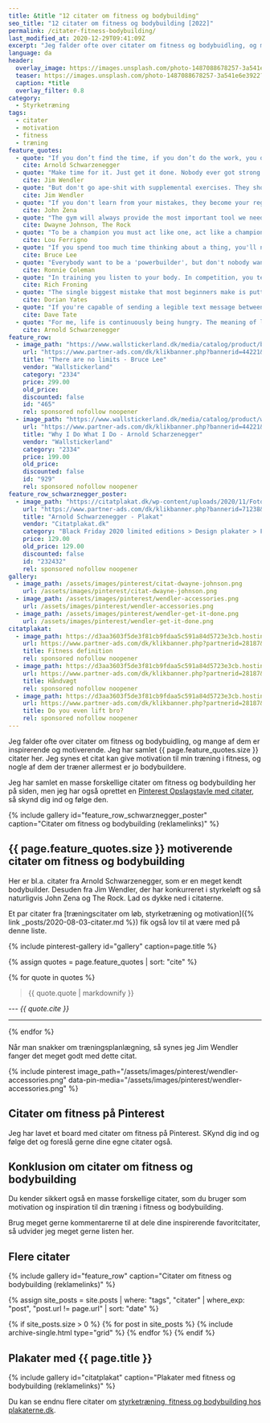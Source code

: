 ```yaml
---
title: &title "12 citater om fitness og bodybuilding"
seo_title: "12 citater om fitness og bodybuilding [2022]"
permalink: /citater-fitness-bodybuilding/
last_modified_at: 2020-12-29T09:41:09Z
excerpt: "Jeg falder ofte over citater om fitness og bodybuidling, og mange af dem er inspirerende og motiverende. Jeg har samlet 12 citater her. Jeg synes et citat kan give motivation til min træning i fitness, og nogle af dem der træner allermest er jo bodybuildere."
language: da
header:
  overlay_image: https://images.unsplash.com/photo-1487088678257-3a541e6e3922?ixlib=rb-1.2.1&ixid=eyJhcHBfaWQiOjEyMDd9&auto=format&fit=crop&w=2167&q=5
  teaser: https://images.unsplash.com/photo-1487088678257-3a541e6e3922?ixlib=rb-1.2.1&ixid=eyJhcHBfaWQiOjEyMDd9&auto=format&fit=crop&w=400&q=5
  caption: *title
  overlay_filter: 0.8
category:
  - Styrketræning
tags:
  - citater
  - motivation
  - fitness
  - træning
feature_quotes:
  - quote: "If you don’t find the time, if you don’t do the work, you don’t get the results."
    cite: Arnold Schwarzenegger
  - quote: "Make time for it. Just get it done. Nobody ever got strong or got in shape by thinking about it. They did it."
    cite: Jim Wendler
  - quote: "But don't go ape-shit with supplemental exercises. They should complement the training, not detract from it. You must have a very strong reason for doing an exercise. If you don't, scrap it and move on. **Who fucking cares, it is accessories.**"
    cite: Jim Wendler
  - quote: "If you don't learn from your mistakes, they become your regrets."
    cite: John Zena
  - quote: "The gym will always provide the most important tool we need to get through life's challenges - Perserverance."
    cite: Dwayne Johnson, The Rock
  - quote: "To be a champion you must act like one, act like a champion."
    cite: Lou Ferrigno
  - quote: "If you spend too much time thinking about a thing, you'll never get it done."
    cite: Bruce Lee
  - quote: "Everybody want to be a 'powerbuilder', but don't nobody want to lift no heavy-ass weights."
    cite: Ronnie Coleman
  - quote: "In training you listen to your body. In competition, you tell it to shut up."
    cite: Rich Froning
  - quote: "The single biggest mistake that most beginners make is putting 100% of their effort into the positive (concentric) part of the rep, while paying no attention to the negative (eccentric) segment."
    cite: Dorian Yates
  - quote: "If you're capable of sending a legible text message between sets, you probably aren't working hard enough."
    cite: Dave Tate
  - quote: "For me, life is continuously being hungry. The meaning of life is not simply to exist, to survive, but to move ahead, to go up, to achieve, to conquer."
    cite: Arnold Schwarzenegger
feature_row:
  - image_path: "https://www.wallstickerland.dk/media/catalog/product/b/r/bruce-lee.jpg"
    url: "https://www.partner-ads.com/dk/klikbanner.php?bannerid=44221&partnerid=28187&htmlurl=https://www.wallstickerland.dk/there-are-no-limits-bruce-lee-wallsticker"
    title: "There are no limits - Bruce Lee"
    vendor: "Wallstickerland"
    category: "2334"
    price: 299.00
    old_price:
    discounted: false
    id: "465"
    rel: sponsored nofollow noopener
  - image_path: "https://www.wallstickerland.dk/media/catalog/product/w/h/why-i-do-what-i-do---arnold-scharzenegger-1.jpg"
    url: "https://www.partner-ads.com/dk/klikbanner.php?bannerid=44221&partnerid=28187&htmlurl=https://www.wallstickerland.dk/why-i-do-what-i-do-arnold-scharzenegger-wallsticker"
    title: "Why I Do What I Do - Arnold Scharzenegger"
    vendor: "Wallstickerland"
    category: "2334"
    price: 199.00
    old_price:
    discounted: false
    id: "929"
    rel: sponsored nofollow noopener
feature_row_schwarznegger_poster:
  - image_path: "https://citatplakat.dk/wp-content/uploads/2020/11/Fotoplakat-arnold-shwarzenegger-FO10270.png"
    url: "https://www.partner-ads.com/dk/klikbanner.php?bannerid=71238&partnerid=28187&htmlurl=https://citatplakat.dk/plakater/design-plakater/arnold-schwarzenegger-plakat/"
    title: "Arnold Schwarzenegger - Plakat"
    vendor: "Citatplakat.dk"
    category: "Black Friday 2020 limited editions > Design plakater > Fotokunst plakater > Historiske billeder > Ikoniske billeder - Black Friday limited > Plakater > Plakater til stuen > Sort hvid plakater"
    price: 129.00
    old_price: 129.00
    discounted: false
    id: "232432"
    rel: sponsored nofollow noopener
gallery:
  - image_path: /assets/images/pinterest/citat-dwayne-johnson.png
    url: /assets/images/pinterest/citat-dwayne-johnson.png
  - image_path: /assets/images/pinterest/wendler-accessories.png
    url: /assets/images/pinterest/wendler-accessories.png
  - image_path: /assets/images/pinterest/wendler-get-it-done.png
    url: /assets/images/pinterest/wendler-get-it-done.png
citatplakat:
  - image_path: https://d3aa3603f5de3f81cb9fdaa5c591a84d5723e3cb.hosting4cdn.com/wp-content/uploads/2020/11/Definition-fitness-ML10014-214x300.png
    url: https://www.partner-ads.com/dk/klikbanner.php?partnerid=28187&bannerid=71262&htmlurl=https://citatplakat.dk/plakater/definitionsplakater/fitness-definition-engelsk/
    title: Fitness definition
    rel: sponsored nofollow noopener
  - image_path: https://d3aa3603f5de3f81cb9fdaa5c591a84d5723e3cb.hosting4cdn.com/wp-content/uploads/2020/11/Plakat-med-tegning-af-vaegt-PA10081-214x300.png
    url: https://www.partner-ads.com/dk/klikbanner.php?partnerid=28187&bannerid=71262&htmlurl=https://citatplakat.dk/plakater/haandvaegt-patent-plakat/
    title: Håndvægt
    rel: sponsored nofollow noopener
  - image_path: https://d3aa3603f5de3f81cb9fdaa5c591a84d5723e3cb.hosting4cdn.com/wp-content/uploads/2020/11/Citat-plakat-staerk-mand-CG16100-595x833.png
    url: https://www.partner-ads.com/dk/klikbanner.php?partnerid=28187&bannerid=71262&htmlurl=https://citatplakat.dk/plakater/citatplakater/do-you-even-lift-bro/
    title: Do you even lift bro?
    rel: sponsored nofollow noopener
---
```


Jeg falder ofte over citater om fitness og bodybuidling, og mange af dem er inspirerende og motiverende. Jeg har samlet {{ page.feature_quotes.size }} citater her. Jeg synes et citat kan give motivation til min træning i fitness, og nogle af dem der træner allermest er jo bodybuildere.

Jeg har samlet en masse forskellige citater om fitness og bodybuilding her på siden, men jeg har også oprettet en [Pinterest Opslagstavle med citater](https://pin.it/6VHPDcC), så skynd dig ind og følge den.

{% include gallery id="feature_row_schwarznegger_poster" caption="Citater om fitness og bodybuilding (reklamelinks)" %}

## {{ page.feature_quotes.size }} motiverende citater om fitness og bodybuilding

Her er bl.a. citater fra Arnold Schwarzenegger, som er en meget kendt bodybuilder. Desuden fra Jim Wendler, der har konkurreret i styrkeløft og så naturligvis John Zena og The Rock. Lad os dykke ned i citaterne.

Et par citater fra [træningscitater om løb, styrketræning og motivation]({% link _posts/2020-08-03-citater.md %}) fik også lov til at være med på denne liste.

{% include pinterest-gallery id="gallery" caption=page.title %}

{% assign quotes = page.feature_quotes | sort: "cite" %}

{% for quote in quotes %}
> {{ quote.quote | markdownify }}

--- <cite>{{ quote.cite }}</cite>

***
{% endfor %}

Når man snakker om træningsplanlægning, så synes jeg Jim Wendler fanger det meget godt med dette citat.

{% include pinterest image_path="/assets/images/pinterest/wendler-accessories.png" data-pin-media="/assets/images/pinterest/wendler-accessories.png" %}

## Citater om fitness på Pinterest

Jeg har lavet et board med citater om fitness på Pinterest. SKynd dig ind og følge det og foreslå gerne dine egne citater også.

<a data-pin-do="embedBoard" data-pin-lang="da" data-pin-board-width="600" data-pin-scale-height="400" data-pin-scale-width="115" href="https://www.pinterest.dk/motionsplan/tr%25C3%25A6ningscitater-citater-om-tr%25C3%25A6ning-og-motivation/"></a>
<script async defer src="//assets.pinterest.com/js/pinit.js"></script>

## Konklusion om citater om fitness og bodybuilding

Du kender sikkert også en masse forskellige citater, som du bruger som motivation og inspiration til din træning i fitness og bodybuilding.

Brug meget gerne kommentarerne til at dele dine inspirerende favoritcitater, så udvider jeg meget gerne listen her.

## Flere citater

{% include gallery id="feature_row" caption="Citater om fitness og bodybuilding (reklamelinks)" %}

{% assign site_posts = site.posts | where: "tags", "citater" | where_exp: "post", "post.url != page.url" | sort: "date" %}

<div class="feature__wrapper">

{% if site_posts.size > 0 %}
  {% for post in site_posts %}
    {% include archive-single.html type="grid" %}
  {% endfor %}
{% endif %}

</div>

## Plakater med {{ page.title }}

{% include gallery id="citatplakat" caption="Plakater med fitness og bodybuilding (reklamelinks)"  %}

Du kan se endnu flere citater om [styrketræning, fitness og bodybuilding hos plakaterne.dk](https://www.plakaterne.dk/plakater-traening-styrketraening-loeb/).
